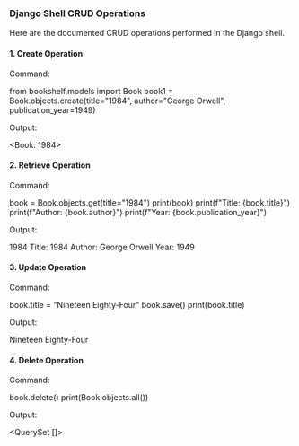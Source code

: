 ### Django Shell CRUD Operations

Here are the documented CRUD operations performed in the Django shell.

#### 1. Create Operation

Command:

from bookshelf.models import Book
book1 = Book.objects.create(title="1984", author="George Orwell", publication_year=1949)

Output:

<Book: 1984>

#### 2. Retrieve Operation

Command:

book = Book.objects.get(title="1984")
print(book)
print(f"Title: {book.title}")
print(f"Author: {book.author}")
print(f"Year: {book.publication_year}")

Output:

1984
Title: 1984
Author: George Orwell
Year: 1949

#### 3. Update Operation

Command:

book.title = "Nineteen Eighty-Four"
book.save()
print(book.title)

Output:

Nineteen Eighty-Four

#### 4. Delete Operation

Command:

book.delete()
print(Book.objects.all())

Output:

<QuerySet []>